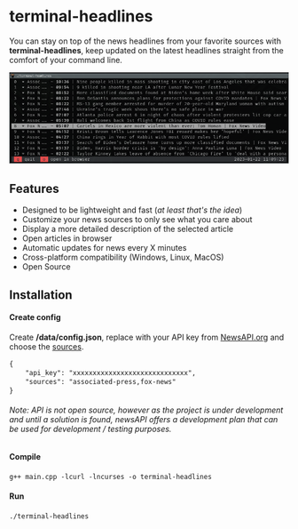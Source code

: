 # terminal-headlines

You can stay on top of the news headlines from your favorite sources with **terminal-headlines**, keep updated on the latest headlines straight from the comfort of your command line.

![screenshot](./doc/screen.png)

## Features

* Designed to be lightweight and fast (*at least that's the idea*)
* Customize your news sources to only see what you care about
* Display a more detailed description of the selected article
* Open articles in browser
* Automatic updates for news every X minutes
* Cross-platform compatibility (Windows, Linux, MacOS)
* Open Source

##  Installation
#### Create config

Create **/data/config.json**, replace with your API key from [NewsAPI.org](https://newsapi.org/) and choose the [sources](https://newsapi.org/sources). 

```
{
    "api_key": "xxxxxxxxxxxxxxxxxxxxxxxxxxxxx",
    "sources": "associated-press,fox-news"
}
```
###### Note: API is not open source, however as the project is under development and until a solution is found, newsAPI offers a development plan that can be used for development / testing purposes.

#### Compile

```
g++ main.cpp -lcurl -lncurses -o terminal-headlines
```
#### Run

```
./terminal-headlines
```
